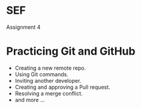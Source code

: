# SEF

Assignment 4
# Practicing Git and GitHub
- Creating a new remote repo.
- Using Git commands.
- Inviting another developer.
- Creating and approving a Pull request.
- Resolving a merge conflict.
- and more ...

